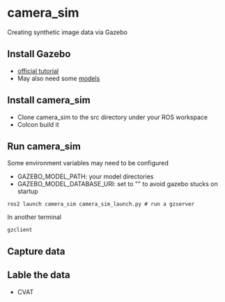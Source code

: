 # camera_sim
Creating synthetic image data via Gazebo



## Install Gazebo

- [official tutorial](https://classic.gazebosim.org/tutorials?cat=install)
- May also need some [models](https://github.com/osrf/gazebo_models)



## Install camera_sim

- Clone camera_sim to the src directory under your ROS workspace
- Colcon build it



## Run camera_sim
Some environment variables may need to be configured
- GAZEBO_MODEL_PATH: your model directories
- GAZEBO_MODEL_DATABASE_URI: set to "" to avoid gazebo stucks on startup

```shell
ros2 launch camera_sim camera_sim_launch.py # run a gzserver
```

In another terminal

```shell
gzclient
```



## Capture data



## Lable the data

- CVAT

